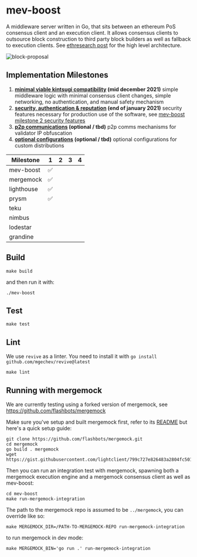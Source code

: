 # mev-boost

A middleware server written in Go, that sits between an ethereum PoS consensus client and an execution client. It allows consensus clients to outsource block construction to third party block builders as well as fallback to execution clients. See [ethresearch post](https://ethresear.ch/t/mev-boost-merge-ready-flashbots-architecture/11177/) for the high level architecture.

![block-proposal](/docs/block-proposal.png)

## Implementation Milestones

1. **[minimal viable kintsugi compatibility](./docs/milestone-1.md) (mid december 2021)**
simple middleware logic with minimal consensus client changes, simple networking, no authentication, and manual safety mechanism
3. **[security, authentication & reputation](./docs/milestone-2.md) (end of january 2021)**
security features necessary for production use of the software, see [mev-boost milestone 2 security features](https://hackmd.io/@flashbots/r1CuVl86Y)
5. **[p2p communications](./docs/milestone-3.md) (optional / tbd)**
p2p comms mechanisms for validator IP obfuscation
7. **[optional configurations](./docs/milestone-4.md) (optional / tbd)**
optional configurations for custom distributions

| Milestone  |  1  |  2  |  3  |  4  |
| ---------- |:---:|:---:|:---:|:---:|
| mev-boost  | ✅  |     |     |     |
| mergemock  | ✅  |     |     |     |
| lighthouse | ✅  |     |     |     |
| prysm      | ✅  |     |     |     |
| teku       |     |     |     |     |
| nimbus     |     |     |     |     |
| lodestar   |     |     |     |     |
| grandine   |     |     |     |     |

## Build

```
make build
```

and then run it with:

```
./mev-boost
```

## Test

```
make test
```

## Lint

We use `revive` as a linter. You need to install it with `go install github.com/mgechev/revive@latest`

```
make lint
```

## Running with mergemock

We are currently testing using a forked version of mergemock, see https://github.com/flashbots/mergemock

Make sure you've setup and built mergemock first, refer to its [README](https://github.com/flashbots/mergemock#quick-start) but here's a quick setup guide:

```
git clone https://github.com/flashbots/mergemock.git
cd mergemock
go build . mergemock
wget https://gist.githubusercontent.com/lightclient/799c727e826483a2804fc5013d0d3e3d/raw/2e8824fa8d9d9b040f351b86b75c66868fb9b115/genesis.json
```

Then you can run an integration test with mergemock, spawning both a mergemock execution engine and a mergemock consensus client as well as mev-boost:

```
cd mev-boost
make run-mergemock-integration
```

The path to the mergemock repo is assumed to be `../mergemock`, you can override like so:

```
make MERGEMOCK_DIR=/PATH-TO-MERGEMOCK-REPO run-mergemock-integration
```

to run mergemock in dev mode:

```
make MERGEMOCK_BIN='go run .' run-mergemock-integration
```
